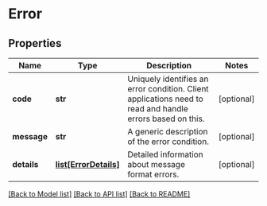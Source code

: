 # Error

## Properties
Name | Type | Description | Notes
------------ | ------------- | ------------- | -------------
**code** | **str** | Uniquely identifies an error condition. Client applications need to read and handle errors based on this. | [optional] 
**message** | **str** | A generic description of the error condition. | [optional] 
**details** | [**list[ErrorDetails]**](ErrorDetails.md) | Detailed information about message format errors. | [optional] 

[[Back to Model list]](../README.md#documentation-for-models) [[Back to API list]](../README.md#documentation-for-api-endpoints) [[Back to README]](../README.md)


